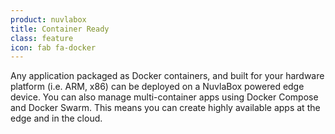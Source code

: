 ```yaml
---
product: nuvlabox
title: Container Ready
class: feature
icon: fab fa-docker
---
```


Any application packaged as Docker containers, and built for your hardware platform (i.e. ARM, x86) can be deployed on a NuvlaBox powered edge device. You can also manage multi-container apps using Docker Compose and Docker Swarm.  This means you can create highly available apps at the edge and in the cloud.
